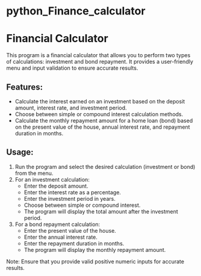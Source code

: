 # python_Finance_calculator
# Financial Calculator

This program is a financial calculator that allows you to perform two types of calculations: investment and bond repayment. It provides a user-friendly menu and input validation to ensure accurate results.

## Features:
- Calculate the interest earned on an investment based on the deposit amount, interest rate, and investment period.
- Choose between simple or compound interest calculation methods.
- Calculate the monthly repayment amount for a home loan (bond) based on the present value of the house, annual interest rate, and repayment duration in months.

## Usage:
1. Run the program and select the desired calculation (investment or bond) from the menu.
2. For an investment calculation:
   - Enter the deposit amount.
   - Enter the interest rate as a percentage.
   - Enter the investment period in years.
   - Choose between simple or compound interest.
   - The program will display the total amount after the investment period.
3. For a bond repayment calculation:
   - Enter the present value of the house.
   - Enter the annual interest rate.
   - Enter the repayment duration in months.
   - The program will display the monthly repayment amount.

Note: Ensure that you provide valid positive numeric inputs for accurate results.

